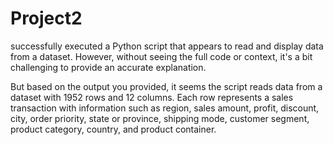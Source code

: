 # Project2
successfully executed a Python script that appears to read and display data from a dataset. However, without seeing the full code or context, it's a bit challenging to provide an accurate explanation.

But based on the output you provided, it seems the script reads data from a dataset with 1952 rows and 12 columns. Each row represents a sales transaction with information such as region, sales amount, profit, discount, city, order priority, state or province, shipping mode, customer segment, product category, country, and product container.
